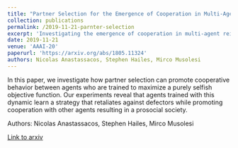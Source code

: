 ```yaml
---
title: "Partner Selection for the Emergence of Cooperation in Multi-Agent Systems Using Reinforcement Learning"
collection: publications
permalink: /2019-11-21-parnter-selection
excerpt: 'Investigating the emergence of cooperation in multi-agent reinforcement learning systems using partner selection.'
date: 2019-11-21
venue: 'AAAI-20'
paperurl: 'https://arxiv.org/abs/1805.11324'
authors: Nicolas Anastassacos, Stephen Hailes, Mirco Musolesi
---
```


In this paper, we investigate how partner selection can promote cooperative behavior between agents who are trained to maximize a purely selfish objective function. Our experiments reveal that agents trained with this dynamic learn a strategy that retaliates against defectors while promoting cooperation with other agents resulting in a prosocial society.

Authors: Nicolas Anastassacos, Stephen Hailes, Mirco Musolesi

[Link to arxiv](https://arxiv.org/abs/1902.03185)